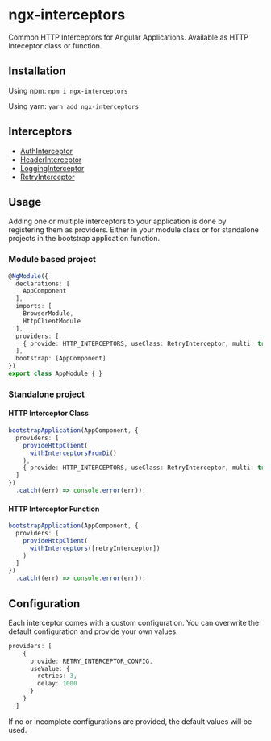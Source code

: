 # ngx-interceptors
Common HTTP Interceptors for Angular Applications. Available as HTTP Inteceptor class or function.

## Installation
Using npm: 
`npm i ngx-interceptors`

Using yarn: 
`yarn add ngx-interceptors`

## Interceptors
- [AuthInterceptor](https://github.com/SebaRenner/ngx-interceptors/blob/main/projects/ngx-interceptors/src/lib/auth/)
- [HeaderInterceptor](https://github.com/SebaRenner/ngx-interceptors/blob/main/projects/ngx-interceptors/src/lib/header/)
- [LoggingInterceptor](https://github.com/SebaRenner/ngx-interceptors/blob/main/projects/ngx-interceptors/src/lib/logging/)
- [RetryInterceptor](https://github.com/SebaRenner/ngx-interceptors/blob/main/projects/ngx-interceptors/src/lib/retry/)

## Usage
Adding one or multiple interceptors to your application is done by registering them as providers. Either in your module class or for standalone projects in the bootstrap application function.

### Module based project
```ts
@NgModule({
  declarations: [
    AppComponent
  ],
  imports: [
    BrowserModule,
    HttpClientModule
  ],
  providers: [
    { provide: HTTP_INTERCEPTORS, useClass: RetryInterceptor, multi: true }
  ],
  bootstrap: [AppComponent]
})
export class AppModule { }
```

### Standalone project
#### HTTP Interceptor Class
```ts
bootstrapApplication(AppComponent, {
  providers: [
    provideHttpClient(
      withInterceptorsFromDi()
    ),
    { provide: HTTP_INTERCEPTORS, useClass: RetryInterceptor, multi: true }
  ]
})
  .catch((err) => console.error(err));
```

#### HTTP Interceptor Function
```ts
bootstrapApplication(AppComponent, {
  providers: [
    provideHttpClient(
      withInterceptors([retryInterceptor])
    )
  ]
})
  .catch((err) => console.error(err));
```

## Configuration
Each interceptor comes with a custom configuration. You can overwrite the default configuration and provide your own values.

```ts
providers: [
    {
      provide: RETRY_INTERCEPTOR_CONFIG,
      useValue: {
        retries: 3,
        delay: 1000
      }
    }
  ]
```

If no or incomplete configurations are provided, the default values will be used.
